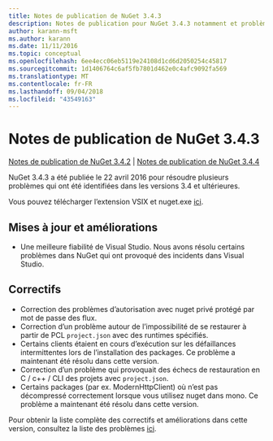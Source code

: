 ```yaml
---
title: Notes de publication de NuGet 3.4.3
description: Notes de publication pour NuGet 3.4.3 notamment et problèmes connus, correctifs de bogues, fonctionnalités ajoutées, dcr.
author: karann-msft
ms.author: karann
ms.date: 11/11/2016
ms.topic: conceptual
ms.openlocfilehash: 6ee4ecc06eb5119e24108d1cd6d2050254c45817
ms.sourcegitcommit: 1d1406764c6af5fb7801d462e0c4afc9092fa569
ms.translationtype: MT
ms.contentlocale: fr-FR
ms.lasthandoff: 09/04/2018
ms.locfileid: "43549163"
---
```

# <a name="nuget-343-release-notes"></a>Notes de publication de NuGet 3.4.3

[Notes de publication de NuGet 3.4.2](../release-notes/nuget-3.4.2.md) | [Notes de publication de NuGet 3.4.4](../release-notes/nuget-3.4.4.md)

NuGet 3.4.3 a été publiée le 22 avril 2016 pour résoudre plusieurs problèmes qui ont été identifiées dans les versions 3.4 et ultérieures.

Vous pouvez télécharger l’extension VSIX et nuget.exe [ici](https://dist.nuget.org/index.html).

## <a name="updates-and-improvements"></a>Mises à jour et améliorations

* Une meilleure fiabilité de Visual Studio. Nous avons résolu certains problèmes dans NuGet qui ont provoqué des incidents dans Visual Studio.

## <a name="fixes"></a>Correctifs

* Correction des problèmes d’autorisation avec nuget privé protégé par mot de passe des flux.
* Correction d’un problème autour de l’impossibilité de se restaurer à partir de PCL `project.json` avec des runtimes spécifiés.
* Certains clients étaient en cours d’exécution sur les défaillances intermittentes lors de l’installation des packages. Ce problème a maintenant été résolu dans cette version.
* Correction d’un problème qui provoquait des échecs de restauration en C / c++ / CLI des projets avec `project.json`.
* Certains packages (par ex. ModernHttpClient) où n’est pas décompressé correctement lorsque vous utilisez nuget dans mono. Ce problème a maintenant été résolu dans cette version.

Pour obtenir la liste complète des correctifs et améliorations dans cette version, consultez la liste des problèmes [ici](https://github.com/NuGet/Home/issues?q=is%3Aissue+milestone%3A3.4.3+is%3Aclosed).